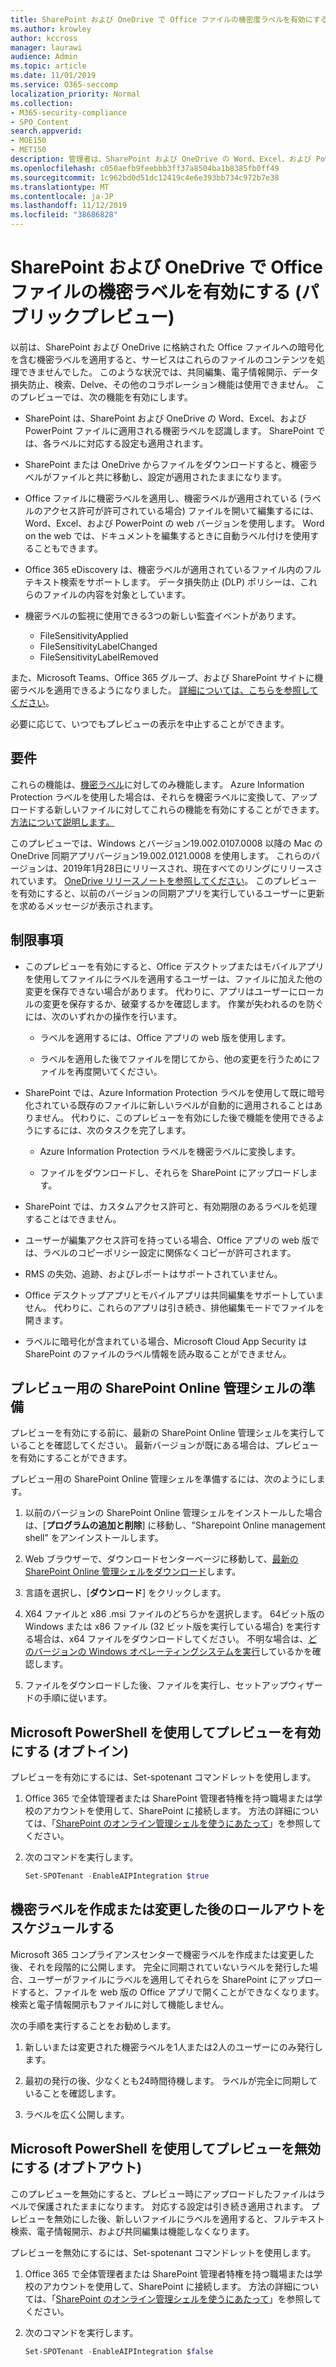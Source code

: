 ```yaml
---
title: SharePoint および OneDrive で Office ファイルの機密度ラベルを有効にする
ms.author: krowley
author: kccross
manager: laurawi
audience: Admin
ms.topic: article
ms.date: 11/01/2019
ms.service: O365-seccomp
localization_priority: Normal
ms.collection:
- M365-security-compliance
- SPO_Content
search.appverid:
- MOE150
- MET150
description: 管理者は、SharePoint および OneDrive の Word、Excel、および PowerPoint ファイルの機密ラベルサポートを有効にすることができます。
ms.openlocfilehash: c050aefb9feebbb3ff37a8504ba1b8385fb0ff49
ms.sourcegitcommit: 1c962bd0d51dc12419c4e6e393bb734c972b7e38
ms.translationtype: MT
ms.contentlocale: ja-JP
ms.lasthandoff: 11/12/2019
ms.locfileid: "38686828"
---
```

# <a name="enable-sensitivity-labels-for-office-files-in-sharepoint-and-onedrive-public-preview"></a>SharePoint および OneDrive で Office ファイルの機密ラベルを有効にする (パブリックプレビュー)

以前は、SharePoint および OneDrive に格納された Office ファイルへの暗号化を含む機密ラベルを適用すると、サービスはこれらのファイルのコンテンツを処理できませんでした。 このような状況では、共同編集、電子情報開示、データ損失防止、検索、Delve、その他のコラボレーション機能は使用できません。 このプレビューでは、次の機能を有効にします。

- SharePoint は、SharePoint および OneDrive の Word、Excel、および PowerPoint ファイルに適用される機密ラベルを認識します。 SharePoint では、各ラベルに対応する設定も適用されます。

- SharePoint または OneDrive からファイルをダウンロードすると、機密ラベルがファイルと共に移動し、設定が適用されたままになります。

- Office ファイルに機密ラベルを適用し、機密ラベルが適用されている (ラベルのアクセス許可が許可されている場合) ファイルを開いて編集するには、Word、Excel、および PowerPoint の web バージョンを使用します。 Word on the web では、ドキュメントを編集するときに自動ラベル付けを使用することもできます。

- Office 365 eDiscovery は、機密ラベルが適用されているファイル内のフルテキスト検索をサポートします。 データ損失防止 (DLP) ポリシーは、これらのファイルの内容を対象としています。

- 機密ラベルの監視に使用できる3つの新しい監査イベントがあります。
  - FileSensitivityApplied
  - FileSensitivityLabelChanged
  - FileSensitivityLabelRemoved

また、Microsoft Teams、Office 365 グループ、および SharePoint サイトに機密ラベルを適用できるようになりました。 [詳細については、こちらを参照してください](sensitivity-labels-teams-groups-sites.md)。

必要に応じて、いつでもプレビューの表示を中止することができます。

## <a name="requirements"></a>要件

これらの機能は、[機密ラベル](sensitivity-labels.md)に対してのみ機能します。 Azure Information Protection ラベルを使用した場合は、それらを機密ラベルに変換して、アップロードする新しいファイルに対してこれらの機能を有効にすることができます。 [方法について説明します。](https://docs.microsoft.com/azure/information-protection/configure-policy-migrate-labels)

このプレビューでは、Windows とバージョン19.002.0107.0008 以降の Mac の OneDrive 同期アプリバージョン19.002.0121.0008 を使用します。 これらのバージョンは、2019年1月28日にリリースされ、現在すべてのリングにリリースされています。 [OneDrive リリースノートを参照してください](https://support.office.com/article/845dcf18-f921-435e-bf28-4e24b95e5fc0)。 このプレビューを有効にすると、以前のバージョンの同期アプリを実行しているユーザーに更新を求めるメッセージが表示されます。

## <a name="limitations"></a>制限事項

- このプレビューを有効にすると、Office デスクトップまたはモバイルアプリを使用してファイルにラベルを適用するユーザーは、ファイルに加えた他の変更を保存できない場合があります。 代わりに、アプリはユーザーにローカルの変更を保存するか、破棄するかを確認します。 作業が失われるのを防ぐには、次のいずれかの操作を行います。

  - ラベルを適用するには、Office アプリの web 版を使用します。

  - ラベルを適用した後でファイルを閉じてから、他の変更を行うためにファイルを再度開いてください。

- SharePoint では、Azure Information Protection ラベルを使用して既に暗号化されている既存のファイルに新しいラベルが自動的に適用されることはありません。 代わりに、このプレビューを有効にした後で機能を使用できるようにするには、次のタスクを完了します。

  - Azure Information Protection ラベルを機密ラベルに変換します。

  - ファイルをダウンロードし、それらを SharePoint にアップロードします。

- SharePoint では、カスタムアクセス許可と、有効期限のあるラベルを処理することはできません。

- ユーザーが編集アクセス許可を持っている場合、Office アプリの web 版では、ラベルのコピーポリシー設定に関係なくコピーが許可されます。

- RMS の失効、追跡、およびレポートはサポートされていません。

- Office デスクトップアプリとモバイルアプリは共同編集をサポートしていません。 代わりに、これらのアプリは引き続き、排他編集モードでファイルを開きます。

- ラベルに暗号化が含まれている場合、Microsoft Cloud App Security は SharePoint のファイルのラベル情報を読み取ることができません。

## <a name="prepare-the-sharepoint-online-management-shell-for-the-preview"></a>プレビュー用の SharePoint Online 管理シェルの準備

プレビューを有効にする前に、最新の SharePoint Online 管理シェルを実行していることを確認してください。 最新バージョンが既にある場合は、プレビューを有効にすることができます。

プレビュー用の SharePoint Online 管理シェルを準備するには、次のようにします。

1. 以前のバージョンの SharePoint Online 管理シェルをインストールした場合は、[**プログラムの追加と削除**] に移動し、"Sharepoint Online management shell" をアンインストールします。

2. Web ブラウザーで、ダウンロードセンターページに移動して、[最新の SharePoint Online 管理シェルをダウンロード](https://go.microsoft.com/fwlink/p/?LinkId=255251)します。

3. 言語を選択し、[**ダウンロード**] をクリックします。

4. X64 ファイルと x86 .msi ファイルのどちらかを選択します。 64ビット版の Windows または x86 ファイル (32 ビット版を実行している場合) を実行する場合は、x64 ファイルをダウンロードしてください。 不明な場合は、[どのバージョンの Windows オペレーティングシステムを実行](https://support.microsoft.com/help/13443/windows-which-operating-system)しているかを確認します。

5. ファイルをダウンロードした後、ファイルを実行し、セットアップウィザードの手順に従います。

## <a name="enable-the-preview-by-using-microsoft-powershell-opt-in"></a>Microsoft PowerShell を使用してプレビューを有効にする (オプトイン)

プレビューを有効にするには、Set-spotenant コマンドレットを使用します。

1. Office 365 で全体管理者または SharePoint 管理者特権を持つ職場または学校のアカウントを使用して、SharePoint に接続します。 方法の詳細については、「[SharePoint のオンライン管理シェルを使うにあたって](https://docs.microsoft.com/powershell/sharepoint/sharepoint-online/connect-sharepoint-online)」を参照してください。

2. 次のコマンドを実行します。

    ```PowerShell
    Set-SPOTenant -EnableAIPIntegration $true  
    ```

## <a name="schedule-roll-out-after-you-create-or-change-a-sensitivity-label"></a>機密ラベルを作成または変更した後のロールアウトをスケジュールする

Microsoft 365 コンプライアンスセンターで機密ラベルを作成または変更した後、それを段階的に公開します。 完全に同期されていないラベルを発行した場合、ユーザーがファイルにラベルを適用してそれらを SharePoint にアップロードすると、ファイルを web 版の Office アプリで開くことができなくなります。 検索と電子情報開示もファイルに対して機能しません。

次の手順を実行することをお勧めします。

1. 新しいまたは変更された機密ラベルを1人または2人のユーザーにのみ発行します。

2. 最初の発行の後、少なくとも24時間待機します。 ラベルが完全に同期していることを確認します。

3. ラベルを広く公開します。

## <a name="disable-the-preview-by-using-microsoft-powershell-opt-out"></a>Microsoft PowerShell を使用してプレビューを無効にする (オプトアウト)

このプレビューを無効にすると、プレビュー時にアップロードしたファイルはラベルで保護されたままになります。 対応する設定は引き続き適用されます。 プレビューを無効にした後、新しいファイルにラベルを適用すると、フルテキスト検索、電子情報開示、および共同編集は機能しなくなります。

プレビューを無効にするには、Set-spotenant コマンドレットを使用します。

1. Office 365 で全体管理者または SharePoint 管理者特権を持つ職場または学校のアカウントを使用して、SharePoint に接続します。 方法の詳細については、「[SharePoint のオンライン管理シェルを使うにあたって](https://docs.microsoft.com/powershell/sharepoint/sharepoint-online/connect-sharepoint-online)」を参照してください。

2. 次のコマンドを実行します。

    ```PowerShell
    Set-SPOTenant -EnableAIPIntegration $false
    ```
